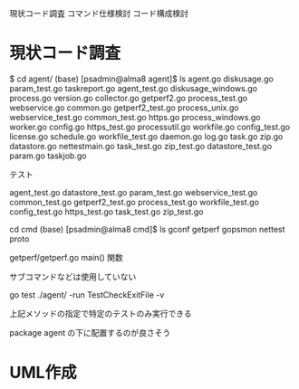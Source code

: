 現状コード調査
コマンド仕様検討
コード構成検討

# 現状コード調査

$ cd agent/
(base) [psadmin@alma8 agent]$ ls
agent.go           diskusage.go          param_test.go       taskreport.go
agent_test.go      diskusage_windows.go  process.go          version.go
collector.go       getperf2.go           process_test.go     webservice.go
common.go          getperf2_test.go      process_unix.go     webservice_test.go
common_test.go     https.go              process_windows.go  worker.go
config.go          https_test.go         processutil.go      workfile.go
config_test.go     license.go            schedule.go         workfile_test.go
daemon.go          log.go                task.go             zip.go
datastore.go       nettestmain.go        task_test.go        zip_test.go
datastore_test.go  param.go              taskjob.go

テスト

agent_test.go   datastore_test.go  param_test.go    webservice_test.go
common_test.go  getperf2_test.go   process_test.go  workfile_test.go
config_test.go  https_test.go      task_test.go     zip_test.go

cd cmd
(base) [psadmin@alma8 cmd]$ ls
gconf  getperf  gopsmon  nettest  proto

getperf/getperf.go main() 関数

サブコマンドなどは使用していない

 go test ./agent/ -run TestCheckExitFile -v

上記メソッドの指定で特定のテストのみ実行できる

package agent の下に配置するのが良さそう

# UML作成




